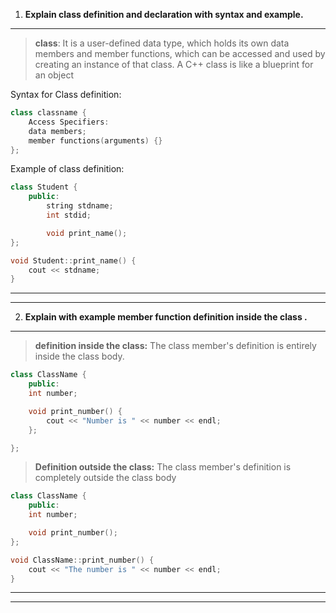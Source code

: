 1. **Explain class definition and declaration with syntax and example.**
***

> **class**:  It is a user-defined data type, which holds its own data members and member functions, which can be accessed and used by creating an instance of that class. A C++ class is like a blueprint for an object  

Syntax for Class definition:
```cpp
class classname {
    Access Specifiers:
    data members;
    member functions(arguments) {}
};
```  
Example of class definition:
```cpp
class Student {
    public:
        string stdname;
        int stdid;

        void print_name();
};

void Student::print_name() {
    cout << stdname;
}
```  
***
***
2. **Explain with example member function definition inside the class .**
***  
> **definition inside the class:** The class member's definition is entirely inside the class body.  
```cpp
class ClassName {
    public:
    int number;

    void print_number() {
        cout << "Number is " << number << endl;
    };

};
```  
> **Definition outside the class:** The class member's definition is completely outside the class body  
```cpp
class ClassName {
    public:
    int number;

    void print_number();
};

void ClassName::print_number() {
    cout << "The number is " << number << endl;
}
```
***
***